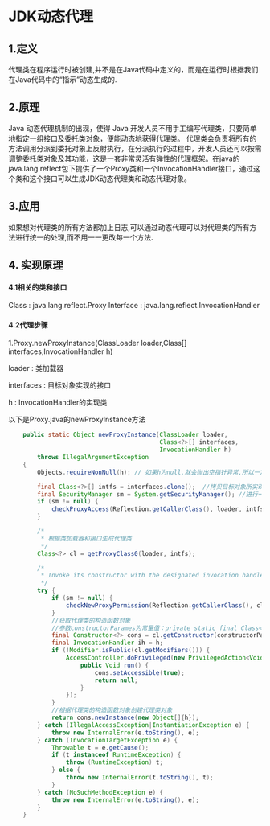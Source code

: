 # JDK动态代理

## 1.定义

代理类在程序运行时被创建,并不是在Java代码中定义的，而是在运行时根据我们在Java代码中的“指示”动态生成的.


## 2.原理
Java 动态代理机制的出现，使得 Java 开发人员不用手工编写代理类，只要简单地指定一组接口及委托类对象，便能动态地获得代理类。
代理类会负责将所有的方法调用分派到委托对象上反射执行，在分派执行的过程中，开发人员还可以按需调整委托类对象及其功能，这是一套非常灵活有弹性的代理框架。在java的java.lang.reflect包下提供了一个Proxy类和一个InvocationHandler接口，通过这个类和这个接口可以生成JDK动态代理类和动态代理对象。

## 3.应用
如果想对代理类的所有方法都加上日志,可以通过动态代理可以对代理类的所有方法进行统一的处理,而不用一一更改每一个方法. 

## 4. 实现原理

#### 4.1相关的类和接口
Class : java.lang.reflect.Proxy
Interface : java.lang.reflect.InvocationHandler

#### 4.2代理步骤
<p>1.Proxy.newProxyInstance(ClassLoader loader,Class<?>[] interfaces,InvocationHandler h)</p>
<p>loader : 类加载器</p>
<p>interfaces : 目标对象实现的接口</p>
<p>h : InvocationHandler的实现类</p>

以下是Proxy.java的newProxyInstance方法

```java
    public static Object newProxyInstance(ClassLoader loader,
                                          Class<?>[] interfaces,
                                          InvocationHandler h)
        throws IllegalArgumentException
    {
        Objects.requireNonNull(h); // 如果h为null,就会抛出空指针异常,所以一定要有InvocationHandler的实现类

        final Class<?>[] intfs = interfaces.clone();  //拷贝目标对象所实现的接口
        final SecurityManager sm = System.getSecurityManager(); //进行一些安全检查
        if (sm != null) {
            checkProxyAccess(Reflection.getCallerClass(), loader, intfs);
        }

        /*
         * 根据类加载器和接口生成代理类
         */
        Class<?> cl = getProxyClass0(loader, intfs);

        /*
         * Invoke its constructor with the designated invocation handler.
         */
        try {
            if (sm != null) {
                checkNewProxyPermission(Reflection.getCallerClass(), cl);
            }
            //获取代理类的构造函数对象
            //参数constructorParames为常量值：private static final Class<?>[] constructorParams = { InvocationHandler.class };
            final Constructor<?> cons = cl.getConstructor(constructorParams);
            final InvocationHandler ih = h;
            if (!Modifier.isPublic(cl.getModifiers())) {
                AccessController.doPrivileged(new PrivilegedAction<Void>() {
                    public Void run() {
                        cons.setAccessible(true);
                        return null;
                    }
                });
            }
            //根据代理类的构造函数对象创建代理类对象
            return cons.newInstance(new Object[]{h});
        } catch (IllegalAccessException|InstantiationException e) {
            throw new InternalError(e.toString(), e);
        } catch (InvocationTargetException e) {
            Throwable t = e.getCause();
            if (t instanceof RuntimeException) {
                throw (RuntimeException) t;
            } else {
                throw new InternalError(t.toString(), t);
            }
        } catch (NoSuchMethodException e) {
            throw new InternalError(e.toString(), e);
        }
    }
```

 
 